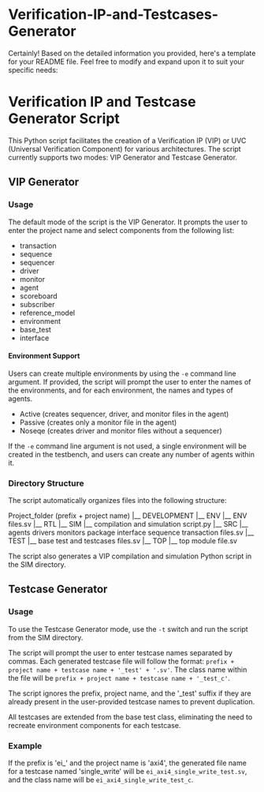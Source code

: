 # Verification-IP-and-Testcases-Generator

Certainly! Based on the detailed information you provided, here's a template for your README file. Feel free to modify and expand upon it to suit your specific needs:

# Verification IP and Testcase Generator Script

This Python script facilitates the creation of a Verification IP (VIP) or UVC (Universal Verification Component) for various architectures. The script currently supports two modes: VIP Generator and Testcase Generator.

## VIP Generator

### Usage

The default mode of the script is the VIP Generator. It prompts the user to enter the project name and select components from the following list:

- transaction
- sequence
- sequencer
- driver
- monitor
- agent
- scoreboard
- subscriber
- reference_model
- environment
- base_test
- interface

#### Environment Support

Users can create multiple environments by using the `-e` command line argument. If provided, the script will prompt the user to enter the names of the environments, and for each environment, the names and types of agents.

- Active (creates sequencer, driver, and monitor files in the agent)
- Passive (creates only a monitor file in the agent)
- Noseqe (creates driver and monitor files without a sequencer)

If the `-e` command line argument is not used, a single environment will be created in the testbench, and users can create any number of agents within it.

### Directory Structure

The script automatically organizes files into the following structure:

Project_folder (prefix + project name)
|__ DEVELOPMENT
    |__ ENV
        |__ ENV files.sv
    |__ RTL
    |__ SIM
        |__ compilation and simulation script.py
    |__ SRC
        |__ agents drivers monitors package interface sequence transaction files.sv
    |__ TEST
        |__ base test and testcases files.sv
    |__ TOP
        |__ top module file.sv

The script also generates a VIP compilation and simulation Python script in the SIM directory.

## Testcase Generator

### Usage

To use the Testcase Generator mode, use the `-t` switch and run the script from the SIM directory.

The script will prompt the user to enter testcase names separated by commas. Each generated testcase file will follow the format: `prefix + project name + testcase name + '_test' + '.sv'`. The class name within the file will be `prefix + project name + testcase name + '_test_c'`.

The script ignores the prefix, project name, and the '_test' suffix if they are already present in the user-provided testcase names to prevent duplication.

All testcases are extended from the base test class, eliminating the need to recreate environment components for each testcase.

### Example

If the prefix is 'ei_' and the project name is 'axi4', the generated file name for a testcase named 'single_write' will be `ei_axi4_single_write_test.sv`, and the class name will be `ei_axi4_single_write_test_c`.
